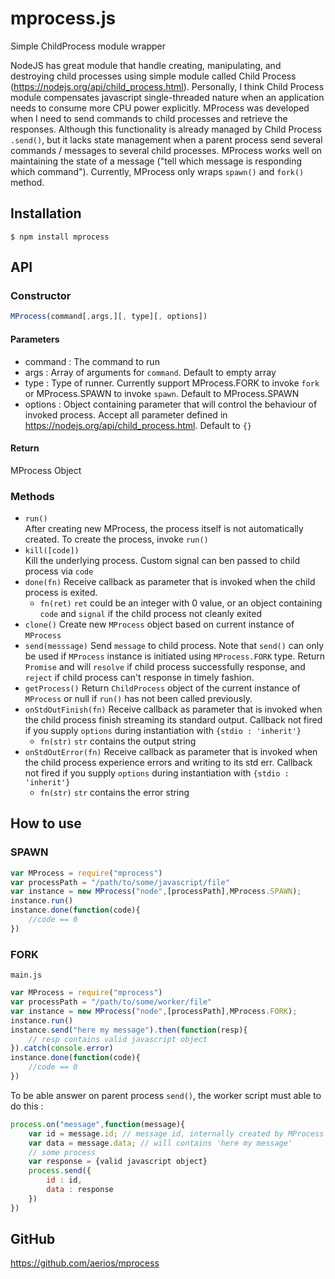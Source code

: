 # mprocess.js

Simple ChildProcess module wrapper

NodeJS has great module that handle creating, manipulating, and destroying child processes using simple module called Child Process (https://nodejs.org/api/child_process.html). Personally, I think Child Process module compensates javascript single-threaded nature when an application needs to consume more CPU power explicitly. MProcess was developed when I need to send commands to child processes and retrieve the responses. Although this functionality is already managed by Child Process `.send()`, but it lacks state management when a parent process send several commands / messages to several child processes. MProcess works well on maintaining the state of a message ("tell which message is responding which command"). Currently, MProcess only wraps `spawn()` and `fork()` method.

## Installation

`$ npm install mprocess`

## API

### Constructor
```javascript
MProcess(command[,args,][, type][, options])
```
#### Parameters
- command   : The command to run
- args      : Array of arguments for `command`. Default to empty array
- type      : Type of runner. Currently support MProcess.FORK to invoke `fork` or MProcess.SPAWN to invoke `spawn`. Default to MProcess.SPAWN
- options   : Object containing parameter that will control the behaviour of invoked process. Accept all parameter defined in https://nodejs.org/api/child_process.html. Default to `{}`
#### Return
MProcess Object

### Methods

- `run()`    
    After creating new MProcess, the process itself is not automatically created. To create the process, invoke `run()`
- `kill([code])`  
    Kill the underlying process. Custom signal can ben passed to child process via `code`
- `done(fn)` 
    Receive callback as parameter that is invoked when the child process is exited.
    + `fn(ret)` 
            `ret` could be an integer with 0 value, or an object containing `code` and `signal` if the child process not cleanly exited
- `clone()`
    Create new `MProcess` object based on current instance of `MProcess`
- `send(messsage)`
    Send `message` to child process. Note that `send()` can only be used if `MProcess` instance is initiated using `MProcess.FORK` type. Return `Promise` and will `resolve` if child process successfully response, and `reject` if child process can't response in timely fashion. 
- `getProcess()`
    Return `ChildProcess` object of the current instance of `MProcess` or null if `run()` has not been called previously.
- `onStdOutFinish(fn)`
    Receive callback as parameter that is invoked when the child process finish streaming its standard output. Callback not fired if you supply `options` during instantiation with `{stdio : 'inherit'}`
    + `fn(str)`
            `str` contains the output string
- `onStdOutError(fn)`
    Receive callback as parameter that is invoked when the child process experience errors and writing to its std err. Callback not fired if you supply `options` during instantiation with `{stdio : 'inherit'}`
    + `fn(str)`
            `str` contains the error string

## How to use

### SPAWN

```javascript
var MProcess = require("mprocess")
var processPath = "/path/to/some/javascript/file"
var instance = new MProcess("node",[processPath],MProcess.SPAWN);
instance.run()
instance.done(function(code){
    //code == 0
}) 

```

### FORK

`main.js`
```javascript
var MProcess = require("mprocess")
var processPath = "/path/to/some/worker/file"
var instance = new MProcess("node",[processPath],MProcess.FORK);
instance.run()
instance.send("here my message").then(function(resp){
    // resp contains valid javascript object
}).catch(console.error)
instance.done(function(code){
    //code == 0
}) 

```

To be able answer on parent process `send()`, the worker script must able to do this : 
```javascript
process.on("message",function(message){
    var id = message.id; // message id, internally created by MProcess
    var data = message.data; // will contains 'here my message'
    // some process
    var response = {valid javascript object}
    process.send({
        id : id,
        data : response
    })
})
```

## GitHub

https://github.com/aerios/mprocess


